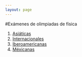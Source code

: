 ```yaml
---
layout: page
---
```

#Exámenes de olimpiadas de física
1. [Asiáticas](aphos)
2. [Internacionales](iphos)
3. [Iberoamericanas](ibphos)
4. [Méxicanas](mx)
